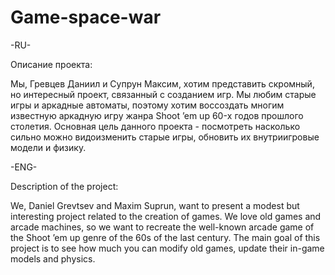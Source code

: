 # Game-space-war
-RU-


Описание проекта:


Мы, Гревцев Даниил и Супрун Максим, хотим представить скромный, но интересный проект, связанный с созданием игр. Мы любим старые игры и аркадные автоматы, поэтому хотим воссоздать многим известную аркадную игру жанра Shoot ’em up 60-х годов прошлого столетия. Основная цель данного проекта - посмотреть насколько сильно можно видоизменить старые игры, обновить их внутриигровые модели и физику.


-ENG-


Description of the project:


We, Daniel Grevtsev and Maxim Suprun, want to present a modest but interesting project related to the creation of games. We love old games and arcade machines, so we want to recreate the well-known arcade game of the Shoot ’em up genre of the 60s of the last century. The main goal of this project is to see how much you can modify old games, update their in-game models and physics.
